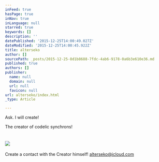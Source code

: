 ```yaml
---
inFeed: true
hasPage: true
inNav: true
inLanguage: null
starred: true
keywords: []
description: ''
datePublished: '2015-12-25T14:00:49.027Z'
dateModified: '2015-12-25T14:00:45.922Z'
title: alterseko
author: []
sourcePath: _posts/2015-12-25-8d1b8688-7fdc-4ab6-9178-0a6b3e610e36.md
published: true
authors: []
publisher:
  name: null
  domain: null
  url: null
  favicon: null
url: alterseko/index.html
_type: Article

---
```

Ask. I will create!

The creator of codelic synchrons!

# ![](https://s3-us-west-2.amazonaws.com/the-grid-img/p/6b19a037fe9024134db08a707cc42eabb6c5e5ed.png)

Create a contact with the Creator himself! [alterseko@icloud.com][0]

[0]: mailto:alterseko@icloud.com